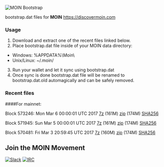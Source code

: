 ![MOIN Bootstrap](https://i.imgur.com/KjM1jMp.jpg)

bootstrap.dat files for **MOIN** https://discovermoin.com

### Usage

1. Download and extract one of the recent files linked below.
2. Place bootstrap.dat file inside of your MOIN data directory:
 - Windows: %APPDATA%\Moin\
 - Unix/Linux: ~/.moin/
3. Run your wallet and let it sync using bootstrap.dat
4. Once sync is done bootstrap.dat file will be renamed to bootstrap.dat.old automagically and can be safely removed.


### Recent files

####For mainnet:

Block 573246: Mon Mar  6 00:00:01 UTC 2017 [7z](https://transfer.sh/R3PMs/bootstrap.dat.20170306.7z) (161M) [zip](https://transfer.sh/Lt9Zw/bootstrap.dat.20170306.zip) (174M) [SHA256](https://transfer.sh/XSPp7/sha256.txt)

Block 571945: Sun Mar  5 00:00:01 UTC 2017 [7z](https://transfer.sh/CwDZL/bootstrap.dat.20170305.7z) (161M) [zip](https://transfer.sh/Vat6Y/bootstrap.dat.20170305.zip) (174M) [SHA256](https://transfer.sh/nBdQX/sha256.txt)

Block 570481: Fri Mar  3 20:59:45 UTC 2017 [7z](https://transfer.sh/7Ak4p/bootstrap.dat.20170303.7z) (160M) [zip](https://transfer.sh/robQa/bootstrap.dat.20170303.zip) (174M) [SHA256](https://transfer.sh/11a43m/sha256.txt)

## Join the MOIN Movement

[![Slack](https://i.imgur.com/Xy0IEJN.png)](https://discovermoin.herokuapp.com)
[![IRC](http://i.imgur.com/amUnKGQ.png)](https://kiwiirc.com/client/irc.freenode.net/#moin-crypto)
